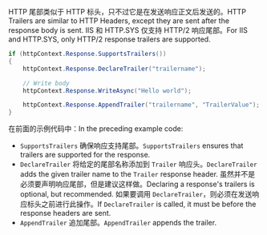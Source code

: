 <span data-ttu-id="99f30-101">HTTP 尾部类似于 HTTP 标头，只不过它是在发送响应正文后发送的。</span><span class="sxs-lookup"><span data-stu-id="99f30-101">HTTP Trailers are similar to HTTP Headers, except they are sent after the response body is sent.</span></span> <span data-ttu-id="99f30-102">IIS 和 HTTP.SYS 仅支持 HTTP/2 响应尾部。</span><span class="sxs-lookup"><span data-stu-id="99f30-102">For IIS and HTTP.SYS, only HTTP/2 response trailers are supported.</span></span>

```csharp
if (httpContext.Response.SupportsTrailers())
{
    httpContext.Response.DeclareTrailer("trailername"); 

    // Write body
    httpContext.Response.WriteAsync("Hello world");

    httpContext.Response.AppendTrailer("trailername", "TrailerValue");
}
```

<span data-ttu-id="99f30-103">在前面的示例代码中：</span><span class="sxs-lookup"><span data-stu-id="99f30-103">In the preceding example code:</span></span>

* <span data-ttu-id="99f30-104">`SupportsTrailers` 确保响应支持尾部。</span><span class="sxs-lookup"><span data-stu-id="99f30-104">`SupportsTrailers` ensures that trailers are supported for the response.</span></span>
* <span data-ttu-id="99f30-105">`DeclareTrailer` 将给定的尾部名称添加到 `Trailer` 响应头。</span><span class="sxs-lookup"><span data-stu-id="99f30-105">`DeclareTrailer` adds the given trailer name to the `Trailer` response header.</span></span> <span data-ttu-id="99f30-106">虽然并不是必须要声明响应尾部，但是建议这样做。</span><span class="sxs-lookup"><span data-stu-id="99f30-106">Declaring a response's trailers is optional, but recommended.</span></span> <span data-ttu-id="99f30-107">如果要调用 `DeclareTrailer`，则必须在发送响应标头之前进行此操作。</span><span class="sxs-lookup"><span data-stu-id="99f30-107">If `DeclareTrailer` is called, it must be before the response headers are sent.</span></span>
* <span data-ttu-id="99f30-108">`AppendTrailer` 追加尾部。</span><span class="sxs-lookup"><span data-stu-id="99f30-108">`AppendTrailer` appends the trailer.</span></span>

